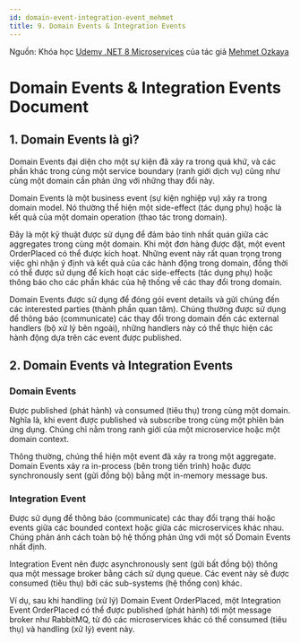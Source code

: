 ```yaml
---
id: domain-event-integration-event_mehmet
title: 9. Domain Events & Integration Events
---
```


Nguồn: Khóa học [Udemy .NET 8 Microservices](https://www.udemy.com/course/microservices-architecture-and-implementation-on-dotnet) của tác giả [Mehmet Ozkaya](https://www.linkedin.com/in/mehmet-ozkaya/?originalSubdomain=tr)

# Domain Events & Integration Events Document

## 1. Domain Events là gì?

Domain Events đại diện cho một sự kiện đã xảy ra trong quá khứ, và các phần khác trong cùng một service boundary (ranh giới dịch vụ) cũng như cùng một domain cần phản ứng với những thay đổi này.

Domain Events là một business event (sự kiện nghiệp vụ) xảy ra trong domain model. Nó thường thể hiện một side-effect (tác dụng phụ) hoặc là kết quả của một domain operation (thao tác trong domain).

Đây là một kỹ thuật được sử dụng để đảm bảo tính nhất quán giữa các aggregates trong cùng một domain. Khi một đơn hàng được đặt, một event OrderPlaced có thể được kích hoạt. Những event này rất quan trọng trong việc ghi nhận ý định và kết quả của các hành động trong domain, đồng thời có thể được sử dụng để kích hoạt các side-effects (tác dụng phụ) hoặc thông báo cho các phần khác của hệ thống về các thay đổi trong domain.

Domain Events được sử dụng để đóng gói event details và gửi chúng đến các interested parties (thành phần quan tâm). Chúng thường được sử dụng để thông báo (communicate) các thay đổi trong domain đến các external handlers (bộ xử lý bên ngoài), những handlers này có thể thực hiện các hành động dựa trên các event được published.

## 2. Domain Events và Integration Events

### Domain Events

Được published (phát hành) và consumed (tiêu thụ) trong cùng một domain. Nghĩa là, khi event được published và subscribe trong cùng một phiên bản ứng dụng. Chúng chỉ nằm trong ranh giới của một microservice hoặc một domain context.

Thông thường, chúng thể hiện một event đã xảy ra trong một aggregate. Domain Events xảy ra in-process (bên trong tiến trình) hoặc được synchronously sent (gửi đồng bộ) bằng một in-memory message bus.

### Integration Event

Được sử dụng để thông báo (communicate) các thay đổi trạng thái hoặc events giữa các bounded context hoặc giữa các microservices khác nhau. Chúng phản ánh cách toàn bộ hệ thống phản ứng với một số Domain Events nhất định.

Integration Event nên được asynchronously sent (gửi bất đồng bộ) thông qua một message broker bằng cách sử dụng queue. Các event này sẽ được consumed (tiêu thụ) bởi các sub-systems (hệ thống con) khác.

Ví dụ, sau khi handling (xử lý) Domain Event OrderPlaced, một Integration Event OrderPlaced có thể được published (phát hành) tới một message broker như RabbitMQ, từ đó các microservices khác có thể consumed (tiêu thụ) và handling (xử lý) event này.
